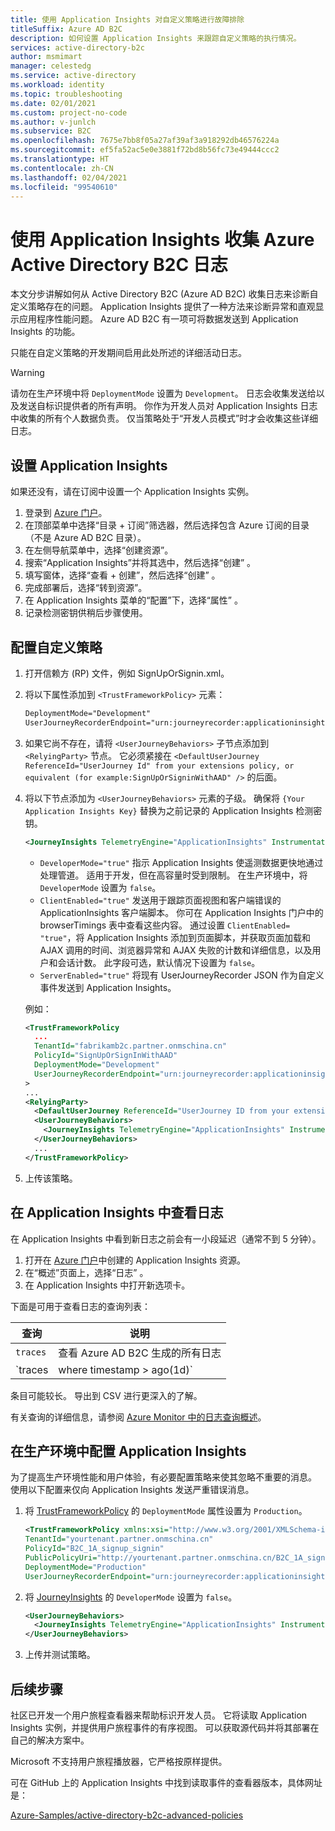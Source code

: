 ```yaml
---
title: 使用 Application Insights 对自定义策略进行故障排除
titleSuffix: Azure AD B2C
description: 如何设置 Application Insights 来跟踪自定义策略的执行情况。
services: active-directory-b2c
author: msmimart
manager: celestedg
ms.service: active-directory
ms.workload: identity
ms.topic: troubleshooting
ms.date: 02/01/2021
ms.custom: project-no-code
ms.author: v-junlch
ms.subservice: B2C
ms.openlocfilehash: 7675e7bb8f05a27af39af3a918292db46576224a
ms.sourcegitcommit: ef5fa52ac5e0e3881f72bd8b56fc73e49444ccc2
ms.translationtype: HT
ms.contentlocale: zh-CN
ms.lasthandoff: 02/04/2021
ms.locfileid: "99540610"
---
```

# <a name="collect-azure-active-directory-b2c-logs-with-application-insights"></a>使用 Application Insights 收集 Azure Active Directory B2C 日志

本文分步讲解如何从 Active Directory B2C (Azure AD B2C) 收集日志来诊断自定义策略存在的问题。 Application Insights 提供了一种方法来诊断异常和直观显示应用程序性能问题。 Azure AD B2C 有一项可将数据发送到 Application Insights 的功能。

只能在自定义策略的开发期间启用此处所述的详细活动日志。

> [!WARNING]
> 请勿在生产环境中将 `DeploymentMode` 设置为 `Development`。 日志会收集发送给以及发送自标识提供者的所有声明。 你作为开发人员对 Application Insights 日志中收集的所有个人数据负责。 仅当策略处于“开发人员模式”时才会收集这些详细日志。

## <a name="set-up-application-insights"></a>设置 Application Insights

如果还没有，请在订阅中设置一个 Application Insights 实例。

1. 登录到 [Azure 门户](https://portal.azure.cn)。
1. 在顶部菜单中选择“目录 + 订阅”筛选器，然后选择包含 Azure 订阅的目录（不是 Azure AD B2C 目录）。
1. 在左侧导航菜单中，选择“创建资源”。
1. 搜索“Application Insights”并将其选中，然后选择“创建” 。
1. 填写窗体，选择“查看 + 创建”，然后选择“创建” 。
1. 完成部署后，选择“转到资源”。
1. 在 Application Insights 菜单的“配置”下，选择“属性” 。
1. 记录检测密钥供稍后步骤使用。

## <a name="configure-the-custom-policy"></a>配置自定义策略

1. 打开信赖方 (RP) 文件，例如 SignUpOrSignin.xml。
1. 将以下属性添加到 `<TrustFrameworkPolicy>` 元素：

   ```xml
   DeploymentMode="Development"
   UserJourneyRecorderEndpoint="urn:journeyrecorder:applicationinsights"
   ```

1. 如果它尚不存在，请将 `<UserJourneyBehaviors>` 子节点添加到 `<RelyingParty>` 节点。 它必须紧接在 `<DefaultUserJourney ReferenceId="UserJourney Id" from your extensions policy, or equivalent (for example:SignUpOrSigninWithAAD" />` 的后面。
1. 将以下节点添加为 `<UserJourneyBehaviors>` 元素的子级。 确保将 `{Your Application Insights Key}` 替换为之前记录的 Application Insights 检测密钥。

    ```xml
    <JourneyInsights TelemetryEngine="ApplicationInsights" InstrumentationKey="{Your Application Insights Key}" DeveloperMode="true" ClientEnabled="false" ServerEnabled="true" TelemetryVersion="1.0.0" />
    ```

    * `DeveloperMode="true"` 指示 Application Insights 使遥测数据更快地通过处理管道。 适用于开发，但在高容量时受到限制。 在生产环境中，将 `DeveloperMode` 设置为 `false`。
    * `ClientEnabled="true"` 发送用于跟踪页面视图和客户端错误的 ApplicationInsights 客户端脚本。 你可在 Application Insights 门户中的 browserTimings 表中查看这些内容。 通过设置 `ClientEnabled= "true"`，将 Application Insights 添加到页面脚本，并获取页面加载和 AJAX 调用的时间、浏览器异常和 AJAX 失败的计数和详细信息，以及用户和会话计数。 此字段可选，默认情况下设置为 `false`。
    * `ServerEnabled="true"` 将现有 UserJourneyRecorder JSON 作为自定义事件发送到 Application Insights。

    例如：

    ```xml
    <TrustFrameworkPolicy
      ...
      TenantId="fabrikamb2c.partner.onmschina.cn"
      PolicyId="SignUpOrSignInWithAAD"
      DeploymentMode="Development"
      UserJourneyRecorderEndpoint="urn:journeyrecorder:applicationinsights"
    >
    ...
    <RelyingParty>
      <DefaultUserJourney ReferenceId="UserJourney ID from your extensions policy, or equivalent (for example: SignUpOrSigninWithAzureAD)" />
      <UserJourneyBehaviors>
        <JourneyInsights TelemetryEngine="ApplicationInsights" InstrumentationKey="{Your Application Insights Key}" DeveloperMode="true" ClientEnabled="false" ServerEnabled="true" TelemetryVersion="1.0.0" />
      </UserJourneyBehaviors>
      ...
    </TrustFrameworkPolicy>
    ```

1. 上传该策略。

## <a name="see-the-logs-in-application-insights"></a>在 Application Insights 中查看日志

在 Application Insights 中看到新日志之前会有一小段延迟（通常不到 5 分钟）。

1. 打开在 [Azure 门户](https://portal.azure.cn)中创建的 Application Insights 资源。
1. 在“概述”页面上，选择“日志” 。
1. 在 Application Insights 中打开新选项卡。

下面是可用于查看日志的查询列表：

| 查询 | 说明 |
|---------------------|--------------------|
`traces` | 查看 Azure AD B2C 生成的所有日志 |
`traces | where timestamp > ago(1d)` | 查看 Azure AD B2C 为前一天生成的所有日志

条目可能较长。 导出到 CSV 进行更深入的了解。

有关查询的详细信息，请参阅 [Azure Monitor 中的日志查询概述](../azure-monitor/log-query/log-query-overview.md)。

## <a name="configure-application-insights-in-production"></a>在生产环境中配置 Application Insights

为了提高生产环境性能和用户体验，有必要配置策略来使其忽略不重要的消息。 使用以下配置来仅向 Application Insights 发送严重错误消息。 

1. 将 [TrustFrameworkPolicy](trustframeworkpolicy.md) 的 `DeploymentMode` 属性设置为 `Production`。 

   ```xml
   <TrustFrameworkPolicy xmlns:xsi="http://www.w3.org/2001/XMLSchema-instance" xmlns:xsd="http://www.w3.org/2001/XMLSchema" xmlns="http://schemas.microsoft.com/online/cpim/schemas/2013/06" PolicySchemaVersion="0.3.0.0"
   TenantId="yourtenant.partner.onmschina.cn"
   PolicyId="B2C_1A_signup_signin"
   PublicPolicyUri="http://yourtenant.partner.onmschina.cn/B2C_1A_signup_signin"
   DeploymentMode="Production"
   UserJourneyRecorderEndpoint="urn:journeyrecorder:applicationinsights">
   ```

1. 将 [JourneyInsights](relyingparty.md#journeyinsights) 的 `DeveloperMode` 设置为 `false`。

   ```xml
   <UserJourneyBehaviors>
     <JourneyInsights TelemetryEngine="ApplicationInsights" InstrumentationKey="{Your Application Insights Key}" DeveloperMode="false" ClientEnabled="false" ServerEnabled="true" TelemetryVersion="1.0.0" />
   </UserJourneyBehaviors>
   ```
   
1. 上传并测试策略。

## <a name="next-steps"></a>后续步骤

社区已开发一个用户旅程查看器来帮助标识开发人员。 它将读取 Application Insights 实例，并提供用户旅程事件的有序视图。 可以获取源代码并将其部署在自己的解决方案中。

Microsoft 不支持用户旅程播放器，它严格按原样提供。

可在 GitHub 上的 Application Insights 中找到读取事件的查看器版本，具体网址是：

[Azure-Samples/active-directory-b2c-advanced-policies](https://github.com/Azure-Samples/active-directory-b2c-advanced-policies/tree/master/wingtipgamesb2c/src/WingTipUserJourneyPlayerWebApplication)
